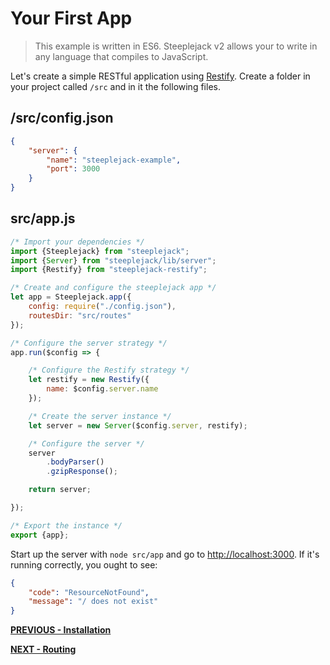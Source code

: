 # Your First App

> This example is written in ES6. Steeplejack v2 allows your to write in any language that compiles to JavaScript.

Let's create a simple RESTful application using [Restify](http://restify.com).  Create a folder in your project called `/src` and in it
the following files.

## /src/config.json

```json
{
    "server": {
        "name": "steeplejack-example",
        "port": 3000
    }
}
```

## src/app.js

```javascript
/* Import your dependencies */
import {Steeplejack} from "steeplejack";
import {Server} from "steeplejack/lib/server";
import {Restify} from "steeplejack-restify";

/* Create and configure the steeplejack app */
let app = Steeplejack.app({
    config: require("./config.json"),
    routesDir: "src/routes"
});

/* Configure the server strategy */
app.run($config => {

    /* Configure the Restify strategy */
    let restify = new Restify({
        name: $config.server.name
    });

    /* Create the server instance */
    let server = new Server($config.server, restify);

    /* Configure the server */
    server
        .bodyParser()
        .gzipResponse();

    return server;

});

/* Export the instance */
export {app};
```

Start up the server with `node src/app` and go to [http://localhost:3000](http://localhost:3000).  If it's running correctly, you ought
to see:

```json
{
    "code": "ResourceNotFound",
    "message": "/ does not exist"
}
```

**[PREVIOUS - Installation](index.md)**

**[NEXT - Routing](03-routing.md)**
